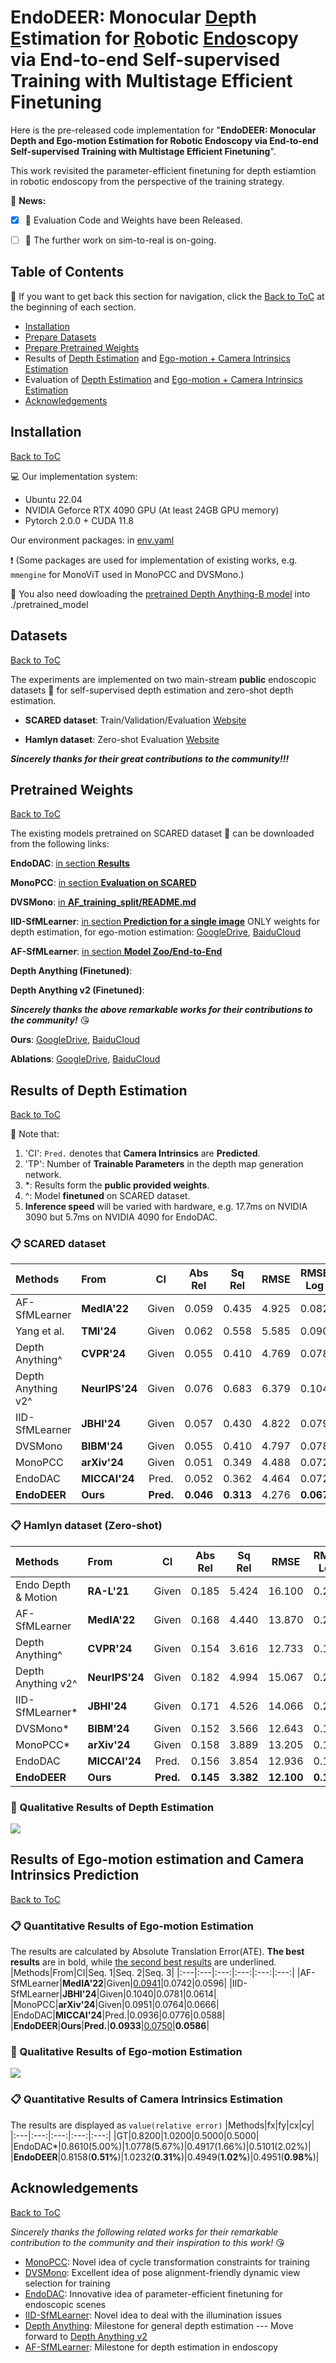 # EndoDEER: Monocular <ins>De</ins>pth <ins>E</ins>stimation for <ins>R</ins>obotic <ins>Endo</ins>scopy via End-to-end Self-supervised Training with Multistage Efficient Finetuning
Here is the pre-released code implementation for "**EndoDEER: Monocular Depth and Ego-motion Estimation for Robotic Endoscopy via End-to-end Self-supervised Training with Multistage Efficient Finetuning**". 

This work revisited the parameter-efficient finetuning for depth estiamtion in robotic endoscopy from the perspective of the training strategy.

:newspaper: **News:**
- [X] 🚩 Evaluation Code and Weights have been Released.
- [ ] :dart: The further work on sim-to-real is on-going.


## Table of Contents
📑 If you want to get back this section for navigation, click the [Back to ToC](#table-of-contents) at the beginning of each section.
- [Installation](#installation)
- [Prepare Datasets](#datasets)
- [Prepare Pretrained Weights](#pretrained-weights)
- Results of [Depth Estimation](#results-of-depth-estimation) and [Ego-motion + Camera Intrinsics Estimation](#results-of-ego-motion-estimation-and-camera-intrinsics-prediction)
- Evaluation of [Depth Estimation](#evaluation-of-depth-estimation) and [Ego-motion + Camera Intrinsics Estimation](#evaluation-of-ego-motion-estimation-and-camera-intrinsics-prediction)
- [Acknowledgements](#acknowledgements)

## Installation
[Back to ToC](#table-of-contents)

:computer: Our implementation system: 
- Ubuntu 22.04
- NVIDIA Geforce RTX 4090 GPU (At least 24GB GPU memory)
- Pytorch 2.0.0 + CUDA 11.8

Our environment packages: in [env.yaml](env.yaml)

:heavy_exclamation_mark: (Some packages are used for implementation of existing works, e.g. `mmengine` for MonoViT used in MonoPCC and DVSMono.)

:file_folder: You also need dowloading the [pretrained Depth Anything-B model](https://huggingface.co/spaces/LiheYoung/Depth-Anything/tree/main/checkpoints) into ./pretrained_model

## Datasets
[Back to ToC](#table-of-contents)

The experiments are implemented on two main-stream **public** endoscopic datasets :file_folder: for self-supervised depth estimation and zero-shot depth estimation.
- **SCARED dataset**: Train/Validation/Evaluation [Website](https://endovissub2019-scared.grand-challenge.org/)

- **Hamlyn dataset**: Zero-shot Evaluation [Website](http://hamlyn.doc.ic.ac.uk/vision/)

_**Sincerely thanks for their great contributions to the community!!!**_

## Pretrained Weights
[Back to ToC](#table-of-contents)

The existing models pretrained on SCARED dataset :floppy_disk: can be downloaded from the following links:

**EndoDAC**: [in section **Results**](https://github.com/BeileiCui/EndoDAC?tab=readme-ov-file#results)

**MonoPCC**: [in section **Evaluation on SCARED**](https://github.com/adam99goat/MonoPCC?tab=readme-ov-file#-evaluation-on-scared)

**DVSMono**: [in **AF_training_split/README.md**](https://github.com/adam99goat/DVSMono/blob/main/AF_training_split/README.md#comparison-with-sotas-using-the-training-split-of-af-sfmlearner)

**IID-SfMLearner**: [in section **Prediction for a single image**](https://github.com/bobo909/IID-SfmLearner?tab=readme-ov-file#%EF%B8%8F-prediction-for-a-single-image) ONLY weights for depth estimation, for ego-motion estimation: [GoogleDrive](), [BaiduCloud]()

**AF-SfMLearner**: [in section **Model Zoo/End-to-End**](https://github.com/ShuweiShao/AF-SfMLearner?tab=readme-ov-file#-model-zoo)

**Depth Anything (Finetuned)**: 

**Depth Anything v2 (Finetuned)**: 

_**Sincerely thanks the above remarkable works for their contributions to the community!**_ :kissing_heart:

**Ours**: [GoogleDrive](), [BaiduCloud]()

**Ablations**: [GoogleDrive](), [BaiduCloud]()

## Results of Depth Estimation
[Back to ToC](#table-of-contents)

:pushpin: Note that:
1. 'CI': `Pred.` denotes that **Camera Intrinsics** are **Predicted**.
2. 'TP': Number of **Trainable Parameters** in the depth map generation network.
3. *: Results form the **public provided weights**.
4. \^: Model **finetuned** on SCARED dataset.
5. **Inference speed** will be varied with hardware, e.g. 17.7ms on NVIDIA 3090 but 5.7ms on NVIDIA 4090 for EndoDAC.
### :clipboard: SCARED dataset
|Methods|From|CI|Abs Rel|Sq Rel|RMSE|RMSE Log|$\delta$|TP/M|Speed/ms|
|:---|:---|:---:|:---:|:---:|:---:|:---:|:---:|:---:|:---:|
|AF-SfMLearner|**MedIA'22**|Given|0.059|0.435|4.925|0.082|0.974|14.8|2.0|
|Yang et al.|**TMI'24**|Given|0.062|0.558|5.585|0.090|0.962|2.0|8.0|
|Depth Anything\^|**CVPR'24**|Given|0.055|0.410|4.769|0.078|0.973|13.0|5.0|
|Depth Anything v2\^|**NeurIPS'24**|Given|0.076|0.683|6.379|0.104|0.949|13.0|5.0|
|IID-SfMLearner|**JBHI'24**|Given|0.057|0.430|4.822|0.079|0.972|14.8|2.0|
|DVSMono|**BIBM'24**|Given|0.055|0.410|4.797|0.078|0.975|27.0|12.7|
|MonoPCC|**arXiv'24**|Given|0.051|0.349|4.488|0.072|0.983|27.0|12.7|
|EndoDAC|**MICCAI'24**|Pred.|0.052|0.362|4.464|0.072|0.979|1.6|5.7|
|**EndoDEER**|**Ours**|**Pred.**|**0.046**|**0.313**|4.276|**0.067**|**0.984**|1.8|6.2|

### :clipboard: Hamlyn dataset (Zero-shot)
|Methods|From|CI|Abs Rel|Sq Rel|RMSE|RMSE Log|$\delta$|TP/M|Speed/ms|
|:---|:---|:---:|:---:|:---:|:---:|:---:|:---:|:---:|:---:|
|Endo Depth & Motion|**RA-L'21**|Given|0.185|5.424|16.100|0.225|0.732|-|~15|
|AF-SfMLearner|**MedIA'22**|Given|0.168|4.440|13.870|0.204|0.770|14.8|1.0|
|Depth Anything\^|**CVPR'24**|Given|0.154|3.616|12.733|0.189|0.784|13.0|3.0|
|Depth Anything v2\^|**NeurIPS'24**|Given|0.182|4.994|15.067|0.219|0.740|13.0|3.0|
|IID-SfMLearner*|**JBHI'24**|Given|0.171|4.526|14.066|0.206|0.767|14.8|1.0|
|DVSMono*|**BIBM'24**|Given|0.152|3.566|12.643|0.187|0.791|27.0|10.5|
|MonoPCC*|**arXiv'24**|Given|0.158|3.889|13.205|0.194|0.782|27.0|10.5|
|EndoDAC|**MICCAI'24**|Pred.|0.156|3.854|12.936|0.193|0.791|1.6|4.0|
|**EndoDEER**|**Ours**|**Pred.**|**0.145**|**3.382**|**12.100**|**0.180**|**0.807**|1.8|4.5|

### :eyes: Qualitative Results of Depth Estimation
![](assets/vis_depth.png)

## Results of Ego-motion estimation and Camera Intrinsics Prediction
[Back to ToC](#table-of-contents)
### :clipboard: Quantitative Results of Ego-motion Estimation
The results are calculated by Absolute Translation Error(ATE). **The best results** are in bold, while <ins>the second best results</ins> are underlined.
|Methods|From|CI|Seq. 1|Seq. 2|Seq. 3|
|:---|:---|:---:|:---:|:---:|:---:|
|AF-SfMLearner|**MedIA'22**|Given|<ins>0.0941</ins>|0.0742|0.0596|
|IID-SfMLearner|**JBHI'24**|Given|0.1040|0.0781|0.0614|
|MonoPCC|**arXiv'24**|Given|0.0951|0.0764|0.0666|
|EndoDAC|**MICCAI'24**|Pred.|0.0936|0.0776|0.0588|
|**EndoDEER**|**Ours**|**Pred.**|**0.0933**|<ins>0.0750</ins>|**0.0586**|

### :eyes: Qualitative Results of Ego-motion Estimation
![](assets/vis_traj.png)

### :clipboard: Quantitative Results of Camera Intrinsics Estimation
The results are displayed as `value(relative error)`
|Methods|fx|fy|cx|cy|
|:---|:---:|:---:|:---:|:---:|
|GT|0.8200|1.0200|0.5000|0.5000|
|EndoDAC*|0.8610(5.00%)|1.0778(5.67%)|0.4917(1.66%)|0.5101(2.02%)|
|**EndoDEER**|0.8158(**0.51%**)|1.0232(**0.31%**)|0.4949(**1.02%**)|0.4951(**0.98%**)|

## Acknowledgements
[Back to ToC](#table-of-contents)

_Sincerely thanks the following related works for their remarkable contribution to the community and their inspiration to this work!_ :kissing_heart:
- [MonoPCC](https://github.com/adam99goat/MonoPCC): Novel idea of cycle transformation constraints for training
- [DVSMono](https://github.com/adam99goat/DVSMono): Excellent idea of pose alignment-friendly dynamic view selection for training
- [EndoDAC](https://github.com/BeileiCui/EndoDAC): Innovative idea of parameter-efficient finetuning for endoscopic scenes
- [IID-SfMLearner](https://github.com/bobo909/IID-SfmLearner): Novel idea to deal with the illumination issues
- [Depth Anything](https://github.com/DepthAnything): Milestone for general depth estimation --- Move forward to [Depth Anything v2](https://github.com/DepthAnything/Depth-Anything-V2)
- [AF-SfMLearner](https://github.com/ShuweiShao/AF-SfMLearner): Milestone for depth estimation in endoscopy
